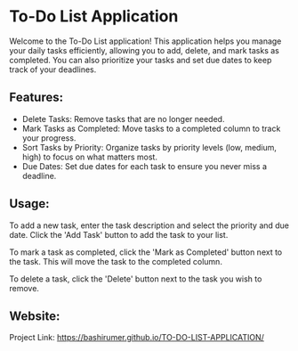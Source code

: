 # To-Do List Application
Welcome to the To-Do List application! This application helps you manage your daily tasks efficiently, allowing you to add, delete, and mark tasks as completed. You can also prioritize your tasks and set due dates to keep track of your deadlines.
## Features:
- Delete Tasks: Remove tasks that are no longer needed.
- Mark Tasks as Completed: Move tasks to a completed column to track your progress.
- Sort Tasks by Priority: Organize tasks by priority levels (low, medium, high) to focus on what matters most.
- Due Dates: Set due dates for each task to ensure you never miss a deadline.
## Usage:
To add a new task, enter the task description and select the priority and due date. Click the 'Add Task' button to add the task to your list.

To mark a task as completed, click the 'Mark as Completed' button next to the task. This will move the task to the completed column.

To delete a task, click the 'Delete' button next to the task you wish to remove.

## Website:
Project Link:  https://bashirumer.github.io/TO-DO-LIST-APPLICATION/
